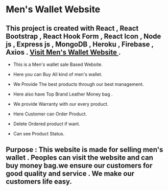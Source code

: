 # Men's Wallet Website

## This project is created with React , React Bootstrap , React Hook Form , React Icon , Node js , Express js , MongoDB , Heroku , Firebase , Axios . [ Visit Men's Wallet Website ](https://adventure-life-4080a.web.app/).

- This is a Men's wallet sale Based Website.
- Here you can Buy All kind of men's wallet.
- We Provide The best products through our best management.
- Here also have Top Brand Leather Money bag .
- We provide Warranty with our every product.

- Here Customer can Order Product.
- Delete Ordered product if want.
- Can see Product Status.

## Purpose : This website is made for selling men's wallet . Peoples can visit the website and can buy money bag.we ensure our customers for good quality and service . We make our customers life easy.
